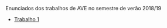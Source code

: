 Enunciados dos trabalhos de AVE no semestre de verão 2018/19

* [Trabalho 1](blob/master/trabalho1.md)

